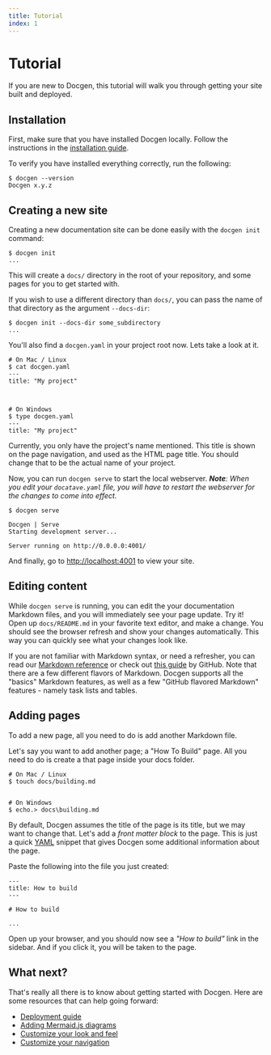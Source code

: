 ```yaml
---
title: Tutorial
index: 1
---
```


# Tutorial

If you are new to Docgen, this tutorial will walk you through getting your site built and
deployed.

## Installation

First, make sure that you have installed Docgen locally. Follow the instructions in the
[installation guide](/installing).

To verify you have installed everything correctly, run the following:

```
$ docgen --version
Docgen x.y.z
```

## Creating a new site

Creating a new documentation site can be done easily with the `docgen init` command:

```
$ docgen init
...
```

This will create a `docs/` directory in the root of your repository, and some pages for you to get
started with.

If you wish to use a different directory than `docs/`, you can pass the name of that directory as the argument `--docs-dir`:

```
$ docgen init --docs-dir some_subdirectory
...
```

You'll also find a `docgen.yaml` in your project root now. Lets take a look at it.

```
# On Mac / Linux
$ cat docgen.yaml
---
title: "My project"



# On Windows
$ type docgen.yaml
---
title: "My project"

```

Currently, you only have the project's name mentioned. This title is shown on the page navigation,
and used as the HTML page title. You should change that to be the actual name of your project.

Now, you can run `docgen serve` to start the local webserver. _**Note**: When you edit your
`docatave.yaml` file, you will have to restart the webserver for the changes to come into effect._

```
$ docgen serve

Docgen | Serve
Starting development server...

Server running on http://0.0.0.0:4001/
```

And finally, go to [http://localhost:4001](http://localhost:4001) to view your site.

## Editing content

While `docgen serve` is running, you can edit the your documentation Markdown files, and you will
immediately see your page update. Try it! Open up `docs/README.md` in your favorite text editor,
and make a change. You should see the browser refresh and show your changes automatically. This way
you can quickly see what your changes look like.

If you are not familiar with Markdown syntax, or need a refresher, you can read our [Markdown
reference](/features/markdown) or check out [this
guide](https://guides.github.com/features/mastering-markdown/) by GitHub. Note that there are a few
different flavors of Markdown. Docgen supports all the "basics" Markdown features, as well as a few
"GitHub flavored Markdown" features - namely task lists and tables.

## Adding pages

To add a new page, all you need to do is add another Markdown file.

Let's say you want to add another page; a "How To Build" page. All you need to do is create a that
page inside your docs folder.

```
# On Mac / Linux
$ touch docs/building.md


# On Windows
$ echo.> docs\building.md
```

By default, Docgen assumes the title of the page is its title, but we may want to change that.
Let's add a _front matter block_ to the page. This is just a quick
[YAML](https://blog.stackpath.com/yaml/) snippet that gives Docgen some additional information
about the page.

Paste the following into the file you just created:

```
---
title: How to build
---

# How to build

...
```

Open up your browser, and you should now see a _"How to build"_ link in the sidebar. And if you
click it, you will be taken to the page.

## What next?

That's really all there is to know about getting started with Docgen. Here are some resources that
can help going forward:

- [Deployment guide](/deployment)
- [Adding Mermaid.js diagrams](/features/mermaid-js)
- [Customize your look and feel](/features/look-and-feel)
- [Customize your navigation](/features/custom-navigation)

